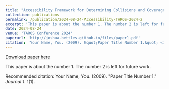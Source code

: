 ```yaml
---
title: "Accessibility Framework for Determining Collisions and Coverage for Radiation Scanning."
collection: publications
permalink: /publication/2024-08-24-Accessibility-TAROS-2024-2
excerpt: 'This paper is about the number 1. The number 2 is left for future work.'
date: 2024-08-24
venue: 'TAROS Conference 2024'
paperurl: 'http://joshua-bettles.github.io/files/paper1.pdf'
citation: 'Your Name, You. (2009). &quot;Paper Title Number 1.&quot; <i>Journal 1</i>. 1(1).'
---
```


<a href='http://joshua-bettles.github.io/files/paper1.pdf'>Download paper here</a>

This paper is about the number 1. The number 2 is left for future work.

Recommended citation: Your Name, You. (2009). "Paper Title Number 1." <i>Journal 1</i>. 1(1).